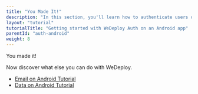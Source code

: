 ```yaml
---
title: "You Made It!"
description: "In this section, you'll learn how to authenticate users on an Android app using the WeDeploy API Client."
layout: "tutorial"
tutorialTitle: "Getting started with WeDeploy Auth on an Android app"
parentId: "auth-android"
weight: 8
---
```


<div class="notfound">
	<div class="notfound-icon">
		<span class="icon-16-thumb-up"></span>
	</div>
	<p class="notfound-text">You made it!</p>
	<p>Now discover what else you can do with WeDeploy.</p>
	<ul class="checklist">
		<li><a href="/tutorials/email-android/get-started/">Email on Android Tutorial</a></li>
		<li><a href="/tutorials/data-android/get-started/">Data on Android Tutorial</a></li>
	</ul>
</div>
